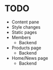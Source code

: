 # TODO
+   Content pane
+   Style changes
+   Static pages
+   Members
	+	Backend
+   Products page
	+	Backend
+	Home/News page
	+	Backend